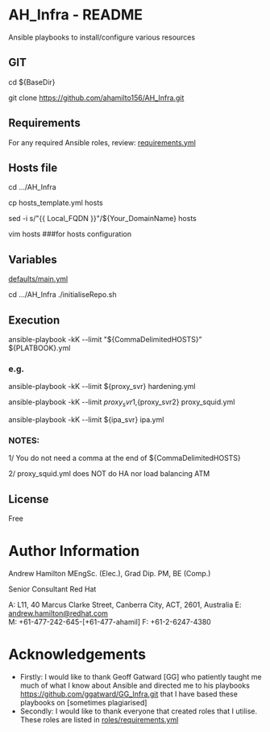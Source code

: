 # AH_Infra - README
Ansible playbooks to install/configure various resources

## GIT
cd ${BaseDir}

git clone https://github.com/ahamilto156/AH_Infra.git

## Requirements
For any required Ansible roles, review:
[requirements.yml](requirements.yml)

## Hosts file
cd  .../AH_Infra

cp hosts_template.yml hosts

sed -i s/"{{ Local_FQDN }}"/${Your_DomainName} hosts

vim hosts ###for hosts configuration

##  Variables
[defaults/main.yml](defaults/main.yml)

cd  .../AH_Infra
./initialiseRepo.sh

## Execution
ansible-playbook -kK --limit "${CommaDelimitedHOSTS}” ${PLATBOOK}.yml

### e.g.  
ansible-playbook -kK --limit ${proxy_svr} hardening.yml

ansible-playbook -kK --limit ${proxy_svr1},${proxy_svr2} proxy_squid.yml

ansible-playbook -kK --limit ${ipa_svr} ipa.yml
### NOTES:
1/ You do not need a comma at the end of ${CommaDelimitedHOSTS}

2/ proxy_squid.yml does NOT do HA nor load balancing ATM

## License
Free

# Author Information
Andrew Hamilton MEngSc. (Elec.), Grad Dip. PM, BE (Comp.)

Senior Consultant
Red Hat

A: L11, 40 Marcus Clarke Street,
    Canberra City, ACT, 2601, Australia
E: andrew.hamilton@redhat.com   
M: +61-477-242-645-[+61-477-ahamil]
F: +61-2-6247-4380    

# Acknowledgements
- Firstly:
      I would like to thank Geoff Gatward [GG] who patiently taught me much of what I know about Ansible and directed
      me to his playbooks https://github.com/ggatward/GG_Infra.git that I have based these playbooks on [sometimes plagiarised]
- Secondly:
      I would like to thank everyone that created roles that I utilise. These roles are listed in [roles/requirements.yml](roles/requirements.yml) 